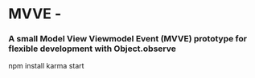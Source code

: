 # MVVE -

### A small Model View Viewmodel Event (MVVE) prototype for flexible development with Object.observe

npm install
karma start
